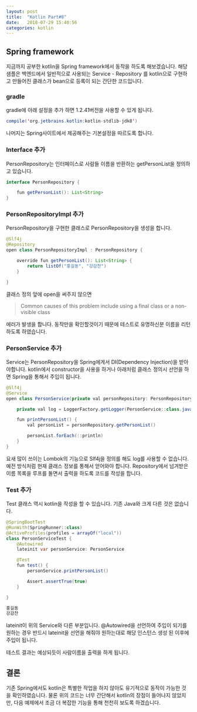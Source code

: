 ```yaml
---
layout: post
title:  "Kotlin Part#8"
date:   2018-07-29 15:40:56
categories: kotlin
---
```

## Spring framework
지금까지 공부한 kotlin을 Spring framework에서 동작을 하도록 해보겠습니다.
해당 샘플은 백엔드에서 일반적으로 사용되는 Service - Repository 를 kotlin으로 구현하고 만들어진 클래스가 bean으로 등록이 되는 간단한 코드입니다.

### gradle
gradle에 아래 설정을 추가 하면 1.2.41버전을 사용할 수 있게 됩니다.

```java
compile('org.jetbrains.kotlin:kotlin-stdlib-jdk8')
```
나머지는 Spring사이트에서 제공해주는 기본설정을 따르도록 합니다.

### Interface 추가
PersonRepository는 인터페이스로 사람들 이름을 반환하는 getPersonList을 정의하고 있습니다.

```java
interface PersonRepository {

    fun getPersonList(): List<String>
}
```

### PersonRepositoryImpl 추가
PersonRepository을 구현한 클래스로 PersonRepository을 생성을 합니다.


```java
@Slf4j
@Repository
open class PersonRepositoryImpl : PersonRepository {

    override fun getPersonList(): List<String> {
        return listOf("홍길동", "강감찬")
    }

}
```
클래스 정의 앞에 open을 써주지 않으면
> Common causes of this problem include using a final class or a non-visible class

에러가 발생을 합니다.
동작만을 확인할것이기 때문에 테스트로 유명하신분 이름을 리턴하도록 하였습니다.


### PersonService 추가
Service는 PersonRepository을 Spring에게서 DI(Dependency Injection)을 받아야합니다.
kotlin에서 constructor을 사용을 하거나 아래처럼 클래스 정의시 선언을 하면 Spring을 통해서 주입이 됩니다.

```java
@Slf4j
@Service
open class PersonService(private val personRepository: PersonRepository) {

    private val log = LoggerFactory.getLogger(PersonService::class.java)

    fun printPersonList() {
        val personList = personRepository.getPersonList()

        personList.forEach(::println)
    }
}
```
요새 많이 쓰이는 Lombok의 기능으로 Slf4j을 정의를 해도 log를 사용할 수 없습니다. 예전 방식처럼 현재 클래스 정보를 통해서 얻어와야 합니다.
Repository에서 넘겨받은 이름 목록을 루프를 돌면서 출력을 하도록 코드를 작성을 합니다.

### Test 추가
Test 클래스 역시 kotlin을 작성을 할 수 있습니다. 기존 Java와 크게 다른 것은 없습니다.

```java
@SpringBootTest
@RunWith(SpringRunner::class)
@ActiveProfiles(profiles = arrayOf("local"))
class PersonServiceTest {
    @Autowired
    lateinit var personService: PersonService

    @Test
    fun test() {
        personService.printPersonList()

        Assert.assertTrue(true)
    }

}

홍길동
강감찬

```
lateinit이 위의 Service와 다른 부분입니다. @Autowired을 선언하여 주입이 되기를 원하는 경우 반드시 lateinit을 선언을 해줘야 원하는대로 해당 인스턴스 생성 된 이후에 주입이 됩니다.

테스트 결과는 예상되듯이 사람이름을 출력을 하게 됩니다.

## 결론
기존 Spring에서도 kotlin은 특별한 작업을 하지 않아도 유기적으로 동작이 가능한 것을 확인하였습니다.
물론 위의 코드는 너무 간단해서 kotlin의 장점이 들어나지 않았지만, 다음 예제에서 조금 더 복잡한 기능을 통해 천천히 보도록 하겠습니다.
